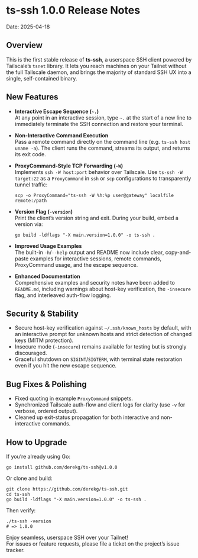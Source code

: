 # ts-ssh 1.0.0 Release Notes

Date: 2025-04-18

## Overview
This is the first stable release of **ts-ssh**, a userspace SSH client powered by Tailscale’s `tsnet` library. It lets you reach machines on your Tailnet without the full Tailscale daemon, and brings the majority of standard SSH UX into a single, self-contained binary.

## New Features

- **Interactive Escape Sequence (`~.`)**  
  At any point in an interactive session, type `~.` at the start of a new line to immediately terminate the SSH connection and restore your terminal.
- **Non-Interactive Command Execution**  
  Pass a remote command directly on the command line (e.g. `ts-ssh host uname -a`). The client runs the command, streams its output, and returns its exit code.
- **ProxyCommand-Style TCP Forwarding (`-W`)**  
  Implements `ssh -W host:port` behavior over Tailscale. Use `ts-ssh -W target:22` as a `ProxyCommand` in `ssh` or `scp` configurations to transparently tunnel traffic:

      scp -o ProxyCommand="ts-ssh -W %h:%p user@gateway" localfile remote:/path
- **Version Flag (`-version`)**  
  Print the client’s version string and exit. During your build, embed a version via:

      go build -ldflags "-X main.version=1.0.0" -o ts-ssh .
- **Improved Usage Examples**  
  The built-in `-h`/`--help` output and README now include clear, copy-and-paste examples for interactive sessions, remote commands, ProxyCommand usage, and the escape sequence.
- **Enhanced Documentation**  
  Comprehensive examples and security notes have been added to `README.md`, including warnings about host-key verification, the `-insecure` flag, and interleaved auth-flow logging.

## Security & Stability

- Secure host-key verification against `~/.ssh/known_hosts` by default, with an interactive prompt for unknown hosts and strict detection of changed keys (MITM protection).
- Insecure mode (`-insecure`) remains available for testing but is strongly discouraged.
- Graceful shutdown on `SIGINT`/`SIGTERM`, with terminal state restoration even if you hit the new escape sequence.

## Bug Fixes & Polishing

- Fixed quoting in example `ProxyCommand` snippets.
- Synchronized Tailscale auth-flow and client logs for clarity (use `-v` for verbose, ordered output).
- Cleaned up exit-status propagation for both interactive and non-interactive commands.

## How to Upgrade

If you’re already using Go:

    go install github.com/derekg/ts-ssh@v1.0.0

Or clone and build:

    git clone https://github.com/derekg/ts-ssh.git
    cd ts-ssh
    go build -ldflags "-X main.version=1.0.0" -o ts-ssh .

Then verify:

    ./ts-ssh -version
    # => 1.0.0

Enjoy seamless, userspace SSH over your Tailnet!  
For issues or feature requests, please file a ticket on the project’s issue tracker.